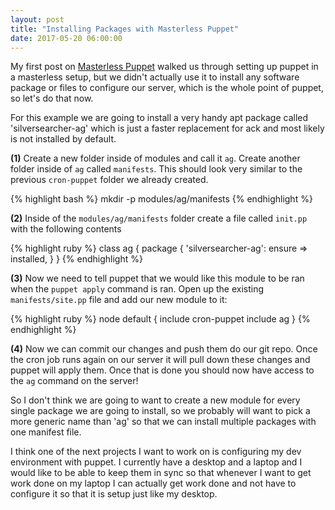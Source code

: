 ```yaml
---
layout: post
title: "Installing Packages with Masterless Puppet"
date: 2017-05-20 06:00:00
---
```


My first post on [Masterless
Puppet](/2017/03/06/masterless-puppet-on-ubuntu-16-04.html)
walked us through setting up puppet in a masterless setup, but we didn't
actually use it to install any software package or files to configure our
server, which is the whole point of puppet, so let's do that now.

For this example we are going to install a very handy apt package called
'silversearcher-ag' which is just a faster replacement for ack and most likely
is not installed by default.

**(1)** Create a new folder inside of modules and call it `ag`. Create another
folder inside of `ag` called `manifests`. This should look very similar to the
previous `cron-puppet` folder we already created.

{% highlight bash %}
mkdir -p modules/ag/manifests
{% endhighlight %}

**(2)** Inside of the `modules/ag/manifests` folder create a file called
`init.pp` with the following contents

{% highlight ruby %}
class ag {
  package { 'silversearcher-ag':
    ensure => installed,
  }
}
{% endhighlight %}

**(3)** Now we need to tell puppet that we would like this module to be ran
when the `puppet apply` command is ran. Open up the existing
`manifests/site.pp` file and add our new module to it:


{% highlight ruby %}
node default {
  include cron-puppet
  include ag
}
{% endhighlight %}


**(4)** Now we can commit our changes and push them do our git repo. Once the
cron job runs again on our server it will pull down these changes and puppet
will apply them. Once that is done you should now have access to the `ag`
command on the server!

So I don't think we are going to want to create a new module for every single
package we are going to install, so we probably will want to pick a more
generic name than 'ag' so that we can install multiple packages with one
manifest file.

I think one of the next projects I want to work on is configuring my dev
environment with puppet. I currently have a desktop and a laptop and I would
like to be able to keep them in sync so that whenever I want to get work done
on my laptop I can actually get work done and not have to configure it so that
it is setup just like my desktop.
